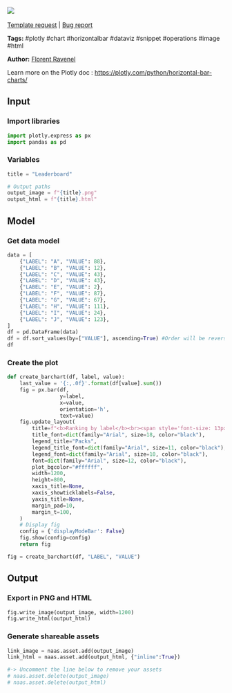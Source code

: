 <a href="https://app.naas.ai/user-redirect/naas/downloader?url=https://raw.githubusercontent.com/jupyter-naas/awesome-notebooks/master/Plotly/Plotly_Create_Leaderboard.ipynb" target="_parent"><img src="https://naasai-public.s3.eu-west-3.amazonaws.com/open_in_naas.svg"/></a><br><br><a href="https://github.com/jupyter-naas/awesome-notebooks/issues/new?assignees=&labels=&template=template-request.md&title=Tool+-+Action+of+the+notebook+">Template request</a> | <a href="https://github.com/jupyter-naas/awesome-notebooks/issues/new?assignees=&labels=bug&template=bug_report.md&title=Plotly+-+Create+Leaderboard:+Error+short+description">Bug report</a>

**Tags:** #plotly #chart #horizontalbar #dataviz #snippet #operations #image #html

**Author:** [Florent Ravenel](https://www.linkedin.com/in/ACoAABCNSioBW3YZHc2lBHVG0E_TXYWitQkmwog/)

Learn more on the Plotly doc : https://plotly.com/python/horizontal-bar-charts/

## Input

### Import libraries


```python
import plotly.express as px
import pandas as pd
```

### Variables


```python
title = "Leaderboard"

# Output paths
output_image = f"{title}.png"
output_html = f"{title}.html"
```

## Model

### Get data model


```python
data = [
    {"LABEL": "A", "VALUE": 88},
    {"LABEL": "B", "VALUE": 12},
    {"LABEL": "C", "VALUE": 43},
    {"LABEL": "D", "VALUE": 43},
    {"LABEL": "E", "VALUE": 2},
    {"LABEL": "F", "VALUE": 87},
    {"LABEL": "G", "VALUE": 67},
    {"LABEL": "H", "VALUE": 111},
    {"LABEL": "I", "VALUE": 24},
    {"LABEL": "J", "VALUE": 123},
]
df = pd.DataFrame(data)
df = df.sort_values(by=["VALUE"], ascending=True) #Order will be reversed in plot 
df
```

### Create the plot


```python
def create_barchart(df, label, value):
    last_value = '{:,.0f}'.format(df[value].sum())
    fig = px.bar(df,
                 y=label,
                 x=value,
                 orientation='h',
                 text=value)
    fig.update_layout(
        title=f"<b>Ranking by label</b><br><span style='font-size: 13px;'>Total value: {last_value}</span>",
        title_font=dict(family="Arial", size=18, color="black"),
        legend_title="Packs",
        legend_title_font=dict(family="Arial", size=11, color="black"),
        legend_font=dict(family="Arial", size=10, color="black"),
        font=dict(family="Arial", size=12, color="black"),
        plot_bgcolor="#ffffff",
        width=1200,
        height=800,
        xaxis_title=None,
        xaxis_showticklabels=False,
        yaxis_title=None,
        margin_pad=10,
        margin_t=100,
    )
    # Display fig        
    config = {'displayModeBar': False}
    fig.show(config=config)
    return fig

fig = create_barchart(df, "LABEL", "VALUE")
```

## Output

### Export in PNG and HTML


```python
fig.write_image(output_image, width=1200)
fig.write_html(output_html)
```

### Generate shareable assets


```python
link_image = naas.asset.add(output_image)
link_html = naas.asset.add(output_html, {"inline":True})

#-> Uncomment the line below to remove your assets
# naas.asset.delete(output_image)
# naas.asset.delete(output_html)
```
